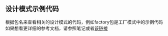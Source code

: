 ## 设计模式示例代码
根据包名来查看相关的设计模式的代码，例如factory包是工厂模式中的示例代码
如果想看更详细的参考文档，请参照笔记或者[该链接](https://gof.quanke.name/)
